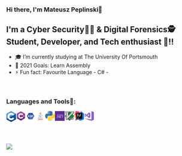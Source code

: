 ### Hi there, I'm Mateusz Peplinski👋


## I'm a Cyber Security👨‍💻 & Digital Forensics🕵️ Student, Developer, and Tech enthusiast 👾!!

- 🎓 I’m currently studying at The University Of Portsmouth
- 🥅 2021 Goals: Learn Assembly  
- ⚡ Fun fact: Favourite Language - C# -

<br />

### Languages and Tools🔧:
<img align="left" alt="C" width="26px" src="icons/695px-C_Programming_Language.svg.png" />
<img align="left" alt="C#" width="26px" src="icons/csharp-01.png" />
<img align="left" alt="ASM" width="26px" src="icons/ASM.png" />
<img align="left" alt="JAVA" width="26px" src="icons/java-logo-1.png" />
<img align="left" alt="Python" width="26px" src="icons/Python.png" />
<img align="left" alt=".NET" width="26px" src="icons/net.png" />
<img align="left" alt="VIM" width="26px" src="icons/544px-Vimlogo.svg.png" />
<img align="left" alt="InteliJ" width="26px" src="icons/IntelliJ_IDEA_Icon.svg.png" />
<img align="left" alt="Visual Studio" width="26px" src="icons/Visual_Studio_2017_Logo.png" />
<br />
<br />
<br />
<br />
<br />
<a href="https://github.com/0xInvicta/0xInvicta">
  <img align="center" src="https://github-readme-stats.vercel.app/api/top-langs/?username=0xInvicta&hide=java,html,tex&title_color=ffffff&text_color=c9cacc&icon_color=2bbc8a&bg_color=1d1f21&langs_count=3" />
</a>
